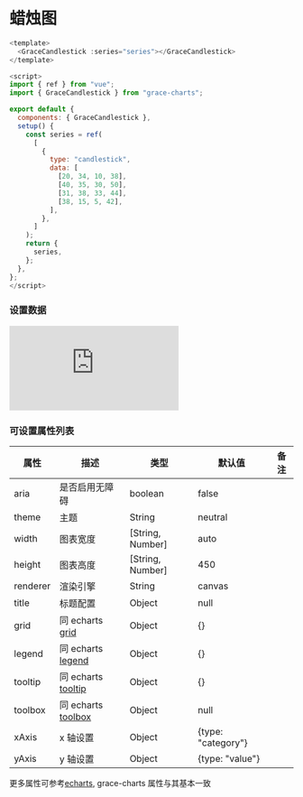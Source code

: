 # 蜡烛图

```js
<template>
  <GraceCandlestick :series="series"></GraceCandlestick>
</template>

<script>
import { ref } from "vue";
import { GraceCandlestick } from "grace-charts";

export default {
  components: { GraceCandlestick },
  setup() {
    const series = ref(
      [
        {
          type: "candlestick",
          data: [
            [20, 34, 10, 38],
            [40, 35, 30, 50],
            [31, 38, 33, 44],
            [38, 15, 5, 42],
          ],
        },
      ]
    );
    return {
      series,
    };
  },
};
</script>

```

### 设置数据

<iframe scrolling="no" title="grace-pie-04" src="https://codepen.io/nowords/embed/gOebLGB?default-tab=js%2Cresult&theme-id=light" frameborder="no" loading="lazy" allowtransparency="true" allowfullscreen="true" class="code-iframe">
  See the Pen <a href="https://codepen.io/nowords/pen/gOebLGB">
  grace-pie-04</a> by nowords (<a href="https://codepen.io/nowords">@nowords</a>)
  on <a href="https://codepen.io">CodePen</a>.
</iframe>

### 可设置属性列表

| 属性     | 描述                                                                    | 类型             | 默认值             | 备注 |
| -------- | ----------------------------------------------------------------------- | ---------------- | ------------------ | ---- |
| aria     | 是否启用无障碍                                                          | boolean          | false              |      |
| theme    | 主题                                                                    | String           | neutral            |      |
| width    | 图表宽度                                                                | [String, Number] | auto               |      |
| height   | 图表高度                                                                | [String, Number] | 450                |      |
| renderer | 渲染引擎                                                                | String           | canvas             |      |
| title    | 标题配置                                                                | Object           | null               |      |
| grid     | 同 echarts [grid](https://echarts.apache.org/zh/option.html#grid)       | Object           | {}                 |      |
| legend   | 同 echarts [legend](https://echarts.apache.org/zh/option.html#legend)   | Object           | {}                 |      |
| tooltip  | 同 echarts [tooltip](https://echarts.apache.org/zh/option.html#tooltip) | Object           | {}                 |      |
| toolbox  | 同 echarts [toolbox](https://echarts.apache.org/zh/option.html#toolbox) | Object           | null               |      |
| xAxis    | x 轴设置                                                                | Object           | {type: "category"} |      |
| yAxis    | y 轴设置                                                                | Object           | {type: "value"}    |      |

更多属性可参考[echarts](https://echarts.apache.org/zh/option.html#title), grace-charts 属性与其基本一致
